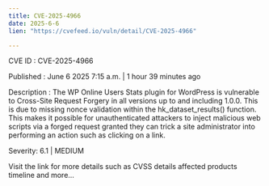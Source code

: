 ```yaml
---
title: CVE-2025-4966
date: 2025-6-6
lien: "https://cvefeed.io/vuln/detail/CVE-2025-4966"

---
```


CVE ID : CVE-2025-4966

Published :  June 6
2025
7:15 a.m. | 1 hour
39 minutes ago

Description : The WP Online Users Stats plugin for WordPress is vulnerable to Cross-Site Request Forgery in all versions up to
and including
1.0.0. This is due to missing nonce validation within the hk_dataset_results() function. This makes it possible for unauthenticated attackers to inject malicious web scripts via a forged request granted they can trick a site administrator into performing an action such as clicking on a link.

Severity: 6.1 | MEDIUM

Visit the link for more details
such as CVSS details
affected products
timeline
and more...
